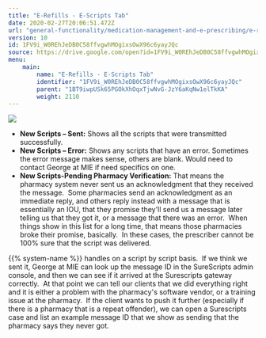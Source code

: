 ```yaml
---
title: "E-Refills - E-Scripts Tab"
date: 2020-02-27T20:06:51.472Z
url: "general-functionality/medication-management-and-e-prescribing/e-refills-e-scripts-tab.html"
version: 10
id: 1FV9i_W0REhJeDB0C58ffvgwhMOgixsOwX96c6yayJQc
source: https://drive.google.com/open?id=1FV9i_W0REhJeDB0C58ffvgwhMOgixsOwX96c6yayJQc
menu:
    main:
        name: "E-Refills - E-Scripts Tab"
        identifier: "1FV9i_W0REhJeDB0C58ffvgwhMOgixsOwX96c6yayJQc"
        parent: "1BT9iwpUSk65PGOkXhOqxTjwNvG-JzY6aKqNw1elTkKA"
        weight: 2110
---
```

![](../../external_files/6db87c7470c236270e8f97447c105d4c.png)

* <strong>New Scripts – Sent:</strong> Shows all the scripts that were transmitted successfully.
* <strong>New Scripts – Error:</strong> Shows any scripts that have an error. Sometimes the error message makes sense, others are blank. Would need to contact George at MIE if need specifics on one.
* <strong>New Scripts-Pending Pharmacy Verification:</strong> That means the pharmacy system never sent us an acknowledgment that they received the message.  Some pharmacies send an acknowledgment as an immediate reply, and others reply instead with a message that is essentially an IOU, that they promise they'll send us a message later telling us that they got it, or a message that there was an error.  When things show in this list for a long time, that means those pharmacies broke their promise, basically.  In these cases, the prescriber cannot be 100% sure that the script was delivered.

{{% system-name %}} handles on a script by script basis.  If we think we sent it, George at MIE can look up the message ID in the SureScripts admin console, and then we can see if it arrived at the Surescripts gateway correctly.  At that point we can tell our clients that we did everything right and it is either a problem with the pharmacy's software vendor, or a training issue at the pharmacy.  If the client wants to push it further (especially if there is a pharmacy that is a repeat offender), we can open a Surescripts case and list an example message ID that we show as sending that the pharmacy says they never got.


